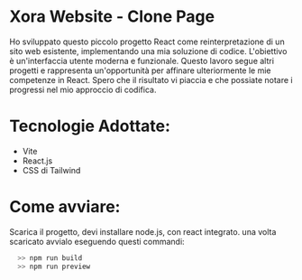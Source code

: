 # Xora Website - Clone Page

Ho sviluppato questo piccolo progetto React come reinterpretazione di un sito web esistente, implementando una mia soluzione di codice. L'obiettivo è un'interfaccia utente moderna e funzionale. Questo lavoro segue altri progetti e rappresenta un'opportunità per affinare ulteriormente le mie competenze in React. Spero che il risultato vi piaccia e che possiate notare i progressi nel mio approccio di codifica.

# Tecnologie Adottate:
- Vite
- React.js
- CSS di Tailwind

# Come avviare:
Scarica il progetto, devi installare node.js, con react integrato. una volta scaricato avvialo eseguendo questi commandi:
```bash
  >> npm run build
  >> npm run preview
```
    